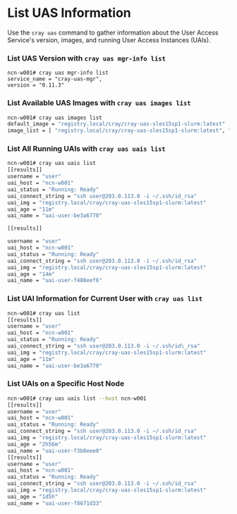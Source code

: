 # List UAS Information

Use the `cray uas` command to gather information about the User Access Service's version, images, and running User Access Instances \(UAIs\).

### List UAS Version with `cray uas mgr-info list`

```screen
ncn-w001# cray uas mgr-info list
service_name = "cray-uas-mgr",
version = "0.11.3"
```

### List Available UAS Images with `cray uas images list`

```bash
ncn-w001# cray uas images list
default_image = "registry.local/cray/cray-uas-sles15sp1-slurm:latest"
image_list = [ "registry.local/cray/cray-uas-sles15sp1-slurm:latest", "registry.local/cray/cray-uas-sles15sp1:latest",]
```

### List All Running UAIs with `cray uas uais list`

```bash
ncn-w001# cray uas uais list
[[results]]
username = "user"
uai_host = "ncn-w001"
uai_status = "Running: Ready"
uai_connect_string = "ssh user@203.0.113.0 -i ~/.ssh/id_rsa"
uai_img = "registry.local/cray/cray-uas-sles15sp1-slurm:latest"
uai_age = "11m"
uai_name = "uai-user-be3a6770"

[[results]]

username = "user"
uai_host = "ncn-w001"
uai_status = "Running: Ready"
uai_connect_string = "ssh user@203.0.113.0 -i ~/.ssh/id_rsa"
uai_img = "registry.local/cray/cray-uas-sles15sp1-slurm:latest"
uai_age = "14m"
uai_name = "uai-user-f488eef6"
```

### List UAI Information for Current User with `cray uas list`

```bash
ncn-w001# cray uas list
[[results]]
username = "user"
uai_host = "ncn-w001"
uai_status = "Running: Ready"
uai_connect_string = "ssh user@203.0.113.0 -i ~/.ssh/id\_rsa"
uai_img = "registry.local/cray/cray-uas-sles15sp1-slurm:latest"
uai_age = "11m"
uai_name = "uai-user-be3a6770"
```

### List UAIs on a Specific Host Node

```bash
ncn-w001# cray uas uais list --host ncn-w001
[[results]]
username = "user"
uai_host = "ncn-w001"
uai_status = "Running: Ready"
uai_connect_string = "ssh user@203.0.113.0 -i ~/.ssh/id_rsa"
uai_img = "registry.local/cray/cray-uas-sles15sp1-slurm:latest"
uai_age = "2h56m"
uai_name = "uai-user-f3b8eee0"
[[results]]
username = "user"
uai_host = "ncn-w001"
uai_status = "Running: Ready"
uai_connect_string = "ssh user@203.0.113.0 -i ~/.ssh/id_rsa"
uai_img = "registry.local/cray/cray-uas-sles15sp1-slurm:latest"
uai_age = "1d5h"
uai_name = "uai-user-f8671d33"
```


